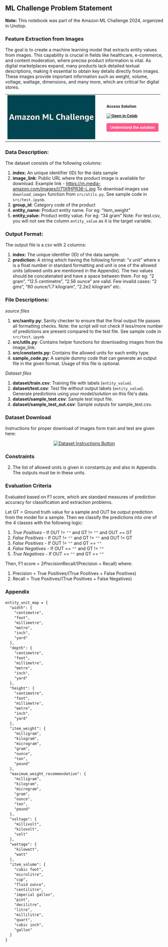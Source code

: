 ## ML Challenge Problem Statement
**Note:** This notebook was part of the Amazon ML Challenge 2024, organized in Unstop.

### Feature Extraction from Images

The goal is to create a machine learning model that extracts entity values from images. This capability is crucial in fields like healthcare, e-commerce, and content moderation, where precise product information is vital. As digital marketplaces expand, many products lack detailed textual descriptions, making it essential to obtain key details directly from images. These images provide important information such as weight, volume, voltage, wattage, dimensions, and many more, which are critical for digital stores.

<div align="center">
  <table border="0" cellspacing="0" cellpadding="0">
    <tr>
      <td style="padding-right: 30px;">
        <img src="assets/logo.jpeg" alt="Feature logo" width="280"/>
      </td>
      <td style="vertical-align: middle; font-size: 12px; font-weight: bold;">
        Access Solution<br><br>
        <a href="https://colab.research.google.com/drive/1QQcWvxkdcbSioluAJLTUnKrisKt52mTy?usp=sharing">
          <img src="https://colab.research.google.com/assets/colab-badge.svg" alt="Open in Colab"/>
        </a><br><br>
        <a href="https://github.com/VidyutChakrabarti/Data-ML-projects/tree/main/Feature%20Extraction%20from%20images/src/README.md" 
           style="display: inline-block; padding: 6px 12px; background-color:rgb(255, 89, 139); color: white; text-decoration: none; border-radius: 4px; font-size: 12px;">
          Understand the solution
        </a>
      </td>
    </tr>
  </table>
</div>

### Data Description: 

The dataset consists of the following columns: 

1. **index:** An unique identifier (ID) for the data sample
2. **image_link**: Public URL where the product image is available for download. Example link - https://m.media-amazon.com/images/I/71XfHPR36-L.jpg
    To download images use `download_images` function from `src/utils.py`. See sample code in `src/test.ipynb`.
3. **group_id**: Category code of the product
4. **entity_name:** Product entity name. For eg: “item_weight” 
5. **entity_value:** Product entity value. For eg: “34 gram” 
    Note: For test.csv, you will not see the column `entity_value` as it is the target variable.

### Output Format:

The output file is a csv with 2 columns:

1. **index:** The unique identifier (ID) of the data sample.
2. **prediction:** A string which having the following format: “x unit” where x is a float number in standard formatting and unit is one of the allowed units (allowed units are mentioned in the Appendix). The two values should be concatenated and have a space between them. For eg: “2 gram”, “12.5 centimetre”, “2.56 ounce” are valid. Few invalid cases: “2 gms”, “60 ounce/1.7 kilogram”, “2.2e2 kilogram” etc.

### File Descriptions:

*source files*

1. **src/sanity.py**: Sanity checker to ensure that the final output file passes all formatting checks. Note: the script will not check if less/more number of predictions are present compared to the test file. See sample code in `src/test.ipynb` 
2. **src/utils.py**: Contains helper functions for downloading images from the image_link.
3. **src/constants.py:** Contains the allowed units for each entity type.
4. **sample_code.py:** A sample dummy code that can generate an output file in the given format. Usage of this file is optional. 

*Dataset files*

1. **dataset/train.csv**: Training file with labels (`entity_value`).
2. **dataset/test.csv**: Test file without output labels (`entity_value`). Generate predictions using your model/solution on this file's data.
3. **dataset/sample_test.csv**: Sample test input file.
4. **dataset/sample_test_out.csv**: Sample outputs for sample_test.csv.

### Dataset Download
Instructions for proper download of images form train and test are given here: 
<p align="center">
  <a href="https://github.com/VidyutChakrabarti/Data-Analysis-projects/tree/main/Feature%20Extraction%20from%20images/dataset/README.md" target="_blank">
    <img src="https://img.shields.io/badge/Dataset%20Download%20Instructions-Click%20Here-purple?style=for-the-badge" alt="Dataset Instructions Button"/>
  </a>
</p>



### Constraints

2.  The list of allowed units is given in constants.py and also in Appendix. The outputs must be in these units.

### Evaluation Criteria

Evaluated based on F1 score, which are standard measures of prediction accuracy for classification and extraction problems.

Let GT = Ground truth value for a sample and OUT be output prediction from the model for a sample. Then we classify the predictions into one of the 4 classes with the following logic: 

1. *True Positives* - If OUT != `""` and GT != `""` and OUT == GT
2. *False Positives* - If OUT != `""` and GT != `""` and OUT != GT
3. *False Positives* - If OUT != `""` and GT == `""`
4. *False Negatives* - If OUT == `""` and GT != `""`
5. *True Negatives* - If OUT == `""` and GT == `""` 

Then, F1 score = 2*Precision*Recall/(Precision + Recall) where:

1. Precision = True Positives/(True Positives + False Positives)
2. Recall = True Positives/(True Positives + False Negatives)

### Appendix

```
entity_unit_map = {
  "width": {
    "centimetre",
    "foot",
    "millimetre",
    "metre",
    "inch",
    "yard"
  },
  "depth": {
    "centimetre",
    "foot",
    "millimetre",
    "metre",
    "inch",
    "yard"
  },
  "height": {
    "centimetre",
    "foot",
    "millimetre",
    "metre",
    "inch",
    "yard"
  },
  "item_weight": {
    "milligram",
    "kilogram",
    "microgram",
    "gram",
    "ounce",
    "ton",
    "pound"
  },
  "maximum_weight_recommendation": {
    "milligram",
    "kilogram",
    "microgram",
    "gram",
    "ounce",
    "ton",
    "pound"
  },
  "voltage": {
    "millivolt",
    "kilovolt",
    "volt"
  },
  "wattage": {
    "kilowatt",
    "watt"
  },
  "item_volume": {
    "cubic foot",
    "microlitre",
    "cup",
    "fluid ounce",
    "centilitre",
    "imperial gallon",
    "pint",
    "decilitre",
    "litre",
    "millilitre",
    "quart",
    "cubic inch",
    "gallon"
  }
}
```
